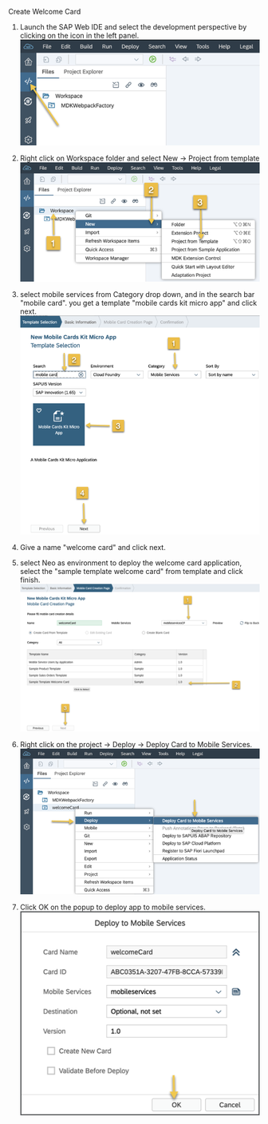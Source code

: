 Create Welcome Card

1) Launch the SAP Web IDE and select the development perspective by clicking on the icon in the left panel.
![image](images/1.png)

2) Right click on Workspace folder and select New -> Project from template
![image](images/2.png)

3) select mobile services from Category drop down, and in the search bar "mobile card". you get a template "mobile cards kit micro app" and click next.
![image](images/3.png)

4) Give a name "welcome card" and click next. 

5) select Neo as environment to deploy the welcome card application, select the "sample template welcome card" from template and click finish.
![images](images/4.png)

6) Right click on the project -> Deploy -> Deploy Card to Mobile Services.
![image](images/5.png)

7) Click OK on the popup to deploy app to mobile services.
![image](images/6.png)